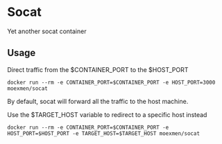 # Socat

Yet another socat container

## Usage

Direct traffic from the $CONTAINER_PORT to the $HOST_PORT
```
docker run --rm -e CONTAINER_PORT=$CONTAINER_PORT -e HOST_PORT=3000 moexmen/socat
```

By default, socat will forward all the traffic to the host machine.

Use the $TARGET_HOST variable to redirect to a specific host instead

```
docker run --rm -e CONTAINER_PORT=$CONTAINER_PORT -e HOST_PORT=$HOST_PORT -e TARGET_HOST=$TARGET_HOST moexmen/socat
```
